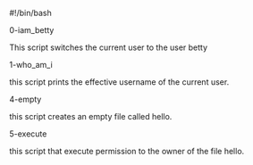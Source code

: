 #!/bin/bash

0-iam_betty

This script switches the current user to the user betty

1-who_am_i

this script prints the effective username of the current user.

4-empty

this script  creates an empty file called hello.

5-execute

this script that execute permission to the owner of the file hello.
